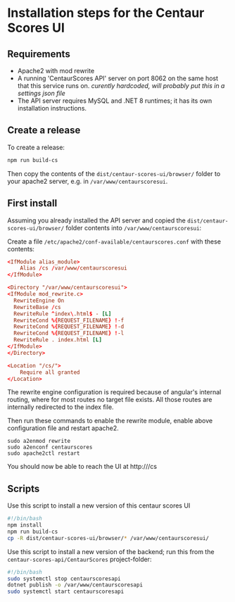 # Installation steps for the Centaur Scores UI

## Requirements

- Apache2 with mod rewrite
- A running 'CentaurScores API' server on port 8062 on the same host that this service runs on.
  *curently hardcoded, will probably put this in a settings json file*
- The API server requires MySQL and .NET 8 runtimes; it has its own installation instructions.

## Create a release

To create a release:

```sh
npm run build-cs
```

Then copy the contents of the ```dist/centaur-scores-ui/browser/``` folder to your apache2 server, e.g. in ```/var/www/centaurscoresui```.

## First install

Assuming you already installed the API server and copied the ```dist/centaur-scores-ui/browser/``` folder contents into ```/var/www/centaurscoresui```:

Create a file ```/etc/apache2/conf-available/centaurscores.conf``` with these contents:

```conf
<IfModule alias_module>
    Alias /cs /var/www/centaurscoresui
</IfModule>

<Directory "/var/www/centaurscoresui">
<IfModule mod_rewrite.c>
  RewriteEngine On
  RewriteBase /cs
  RewriteRule ^index\.html$ - [L]
  RewriteCond %{REQUEST_FILENAME} !-f
  RewriteCond %{REQUEST_FILENAME} !-d
  RewriteCond %{REQUEST_FILENAME} !-l
  RewriteRule . index.html [L]
</IfModule>
</Directory>

<Location "/cs/">
    Require all granted
</Location>
```

The rewrite engine configuration is required because of angular's internal routing, where for most routes no target file exists. All those routes are internally redirected to the index file.

Then run these commands to enable the rewrite module, enable above configuration file and restart apache2.

```
sudo a2enmod rewrite
sudo a2enconf centaurscores
sudo apache2ctl restart
```

You should now be able to reach the UI at http://<your-ip>/cs

## Scripts

Use this script to install a new version of this centaur scores UI

```bash
#!/bin/bash
npm install
npm run build-cs
cp -R dist/centaur-scores-ui/browser/* /var/www/centaurscoresui/
```

Use this script to install a new version of the backend; run this from the ```centaur-scores-api/CentaurScores``` project-folder:

```bash
#!/bin/bash
sudo systemctl stop centaurscoresapi
dotnet publish -o /var/www/centaurscoresapi
sudo systemctl start centaurscoresapi
```

